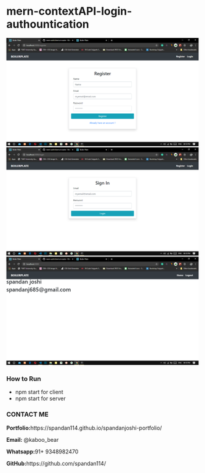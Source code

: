 # mern-contextAPI-login-authountication

<img src="https://raw.githubusercontent.com/spandan114/mern-contextAPI-login-authountication/master/server/Screenshot%20(34).png" alt="mern-login-autg" />

<img src="https://raw.githubusercontent.com/spandan114/mern-contextAPI-login-authountication/master/server/Screenshot%20(33).png" alt="mern-login-autg" />

<img src="https://raw.githubusercontent.com/spandan114/mern-contextAPI-login-authountication/master/server/Screenshot%20(32).png" alt="mern-login-autg" />

### How to Run
+ npm start for client
+ npm start for server

<h3>CONTACT ME </h3>
<div>
    <p><b>Portfolio:</b>https://spandan114.github.io/spandanjoshi-portfolio/</p>
</div
<div>
    <p><b>Email:</b> @kaboo_bear </p>
</div>
<div>
    <p><b>Whatsapp:</b>91+ 9348982470 </p>
</div>
<div>
    <p><b>GitHub:</b>https://github.com/spandan114/</p>
</div
